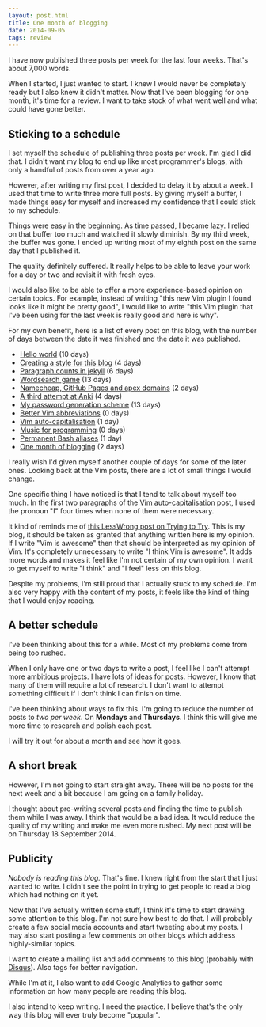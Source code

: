 ```yaml
---
layout: post.html
title: One month of blogging
date: 2014-09-05
tags: review
---
```


I have now published three posts per week for the last four weeks. That's about 7,000 words. 

When I started, I just wanted to start. I knew I would never be completely ready but I also knew it didn't matter. Now that I've been blogging for one month, it's time for a review. I want to take stock of what went well and what could have gone better. 

<!--more-->

## Sticking to a schedule

I set myself the schedule of publishing three posts per week. I'm glad I did that. I didn't want my blog to end up like most programmer's blogs, with only a handful of posts from over a year ago. 

However, after writing my first post, I decided to delay it by about a week. I used that time to write three more full posts. By giving myself a buffer, I made things easy for myself and increased my confidence that I could stick to my schedule. 

Things were easy in the beginning. As time passed, I became lazy. I relied on that buffer too much and watched it slowly diminish. By my third week, the buffer was gone. I ended up writing most of my eighth post on the same day that I published it.

The quality definitely suffered. It really helps to be able to leave your work for a day or two and revisit it with fresh eyes. 

I would also like to be able to offer a more experience-based opinion on certain topics. For example, instead of writing "this new Vim plugin I found looks like it might be pretty good", I would like to write "this Vim plugin that I've been using for the last week is really good and here is why".

For my own benefit, here is a list of every post on this blog, with the number of days between the date it was finished and the date it was published. 

- [Hello world](/2014/hello-world/) (10 days)
- [Creating a style for this blog](/2014/creating-a-style-for-this-blog/) (4 days)
- [Paragraph counts in jekyll](/2014/paragraph-counts-in-jekyll/) (6 days)
- [Wordsearch game](/2014/wordsearch-game/) (13 days)
- [Namecheap, GitHub Pages and apex domains](/2014/namecheap-github-pages-and-apex-domains/) (2 days)
- [A third attempt at Anki](/2014/a-third-attempt-at-anki/) (4 days)
- [My password generation scheme](/2014/my-password-generation-scheme/) (13 days)
- [Better Vim abbreviations](/2014/better-vim-abbreviations/) (0 days)
- [Vim auto-capitalisation](/2014/vim-auto-capitalisation/) (1 day)
- [Music for programming](/2014/music-for-programming/) (0 days)
- [Permanent Bash aliases](/2014/permanent-bash-aliases/) (1 day)
- [One month of blogging](/2014/one-month-of-blogging/) (2 days)

I really wish I'd given myself another couple of days for some of the later ones. Looking back at the Vim posts, there are a lot of small things I would change. 

One specific thing I have noticed is that I tend to talk about myself too much. In the first two paragraphs of the [Vim auto-capitalisation](/2014/vim-auto-capitalisation/) post, I used the pronoun "I" four times when none of them were necessary. 

It kind of reminds me of [this LessWrong post on Trying to Try](http://lesswrong.com/lw/uh/trying_to_try/). This is my blog, it should be taken as granted that anything written here is my opinion. If I write "Vim is awesome" then that should be interpreted as my opinion of Vim. It's completely unnecessary to write "I think Vim is awesome". It adds more words and makes it feel like I'm not certain of my own opinion. I want to get myself to write "I think" and "I feel" less on this blog. 

Despite my problems, I'm still proud that I actually stuck to my schedule. I'm also very happy with the content of my posts, it feels like the kind of thing that I would enjoy reading. 

## A better schedule

I've been thinking about this for a while. Most of my problems come from being too rushed. 

When I only have one or two days to write a post, I feel like I can't attempt more ambitious projects. I have lots of [ideas](https://github.com/davidxmoody/davidxmoody.github.io/blob/master/_ideas.md) for posts. However, I know that many of them will require a lot of research. I don't want to attempt something difficult if I don't think I can finish on time. 

I've been thinking about ways to fix this. I'm going to reduce the number of posts to *two per week*. On **Mondays** and **Thursdays**. I think this will give me more time to research and polish each post. 

I will try it out for about a month and see how it goes. 

## A short break

However, I'm not going to start straight away. There will be no posts for the next week and a bit because I am going on a family holiday. 

I thought about pre-writing several posts and finding the time to publish them while I was away. I think that would be a bad idea. It would reduce the quality of my writing and make me even more rushed. My next post will be on Thursday 18 September 2014. 

## Publicity

*Nobody is reading this blog.* That's fine. I knew right from the start that I just wanted to write. I didn't see the point in trying to get people to read a blog which had nothing on it yet. 

Now that I've actually written some stuff, I think it's time to start drawing some attention to this blog. I'm not sure how best to do that. I will probably create a few social media accounts and start tweeting about my posts. I may also start posting a few comments on other blogs which address highly-similar topics. 

I want to create a mailing list and add comments to this blog (probably with [Disqus](https://disqus.com/)). Also tags for better navigation. 

While I'm at it, I also want to add Google Analytics to gather some information on how many people are reading this blog. 

I also intend to keep writing. I need the practice. I believe that's the only way this blog will ever truly become "popular". 
